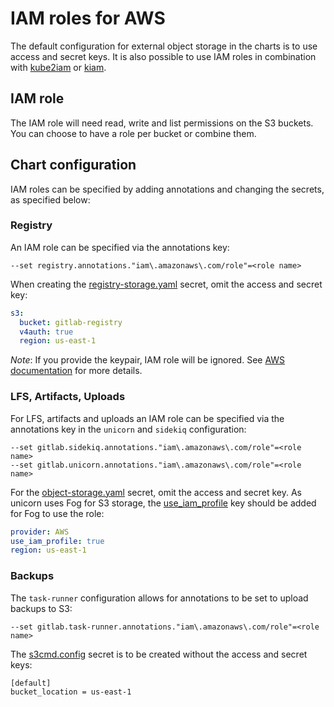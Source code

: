 # IAM roles for AWS

The default configuration for external object storage in the charts is to use access and secret keys. 
It is also possible to use IAM roles in combination with [kube2iam](https://github.com/jtblin/kube2iam) or [kiam](https://github.com/uswitch/kiam). 

## IAM role

The IAM role will need read, write and list permissions on the S3 buckets. You can choose to have a role per bucket or combine them.

## Chart configuration

IAM roles can be specified by adding annotations and changing the secrets, as specified below:

### Registry

An IAM role can be specified via the annotations key:

```
--set registry.annotations."iam\.amazonaws\.com/role"=<role name>
```

When creating the [registry-storage.yaml](./index.md#registry-example) secret, omit the access and secret key:

```yaml
s3:
  bucket: gitlab-registry
  v4auth: true
  region: us-east-1
```

*Note*: If you provide the keypair, IAM role will be ignored. See [AWS documentation](https://docs.aws.amazon.com/sdk-for-java/v1/developer-guide/credentials.html#credentials-default) for more details. 

### LFS, Artifacts, Uploads

For LFS, artifacts and uploads an IAM role can be specified via the annotations key in the `unicorn` and `sidekiq` configuration:

```
--set gitlab.sidekiq.annotations."iam\.amazonaws\.com/role"=<role name>
--set gitlab.unicorn.annotations."iam\.amazonaws\.com/role"=<role name>
```

For the [object-storage.yaml](./index.md#object-storage-example) secret, omit the access and secret key.
As unicorn uses Fog for S3 storage, the [use_iam_profile](https://docs.gitlab.com/ee/administration/job_artifacts.html#s3-compatible-connection-settings) key should be added for Fog to use the role:

```yaml
provider: AWS
use_iam_profile: true
region: us-east-1
```

### Backups

The `task-runner` configuration allows for annotations to be set to upload backups to S3:

```
--set gitlab.task-runner.annotations."iam\.amazonaws\.com/role"=<role name>
```

The [s3cmd.config](./index.md#backups-storage-example) secret is to be created without the access and secret keys:

```
[default]
bucket_location = us-east-1
```